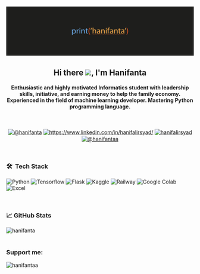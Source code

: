 <a href="https://hanifanta.github.io/"><img src="header_gh.jpg"></a>

<h2 align="center">Hi there <img src="https://media.giphy.com/media/hvRJCLFzcasrR4ia7z/giphy.gif" width="25px">, I'm Hanifanta </h1>
<h4 align="center">Enthusiastic and highly motivated Informatics student with leadership skills, initiative, and earning money to help the family economy. Experienced in the field of machine learning developer. Mastering Python programming language.</h3></br>
<p align="center">
<a href="https://twitter.com/@hanifanta" target="blank"><img align="center" src="https://raw.githubusercontent.com/rahuldkjain/github-profile-readme-generator/master/src/images/icons/Social/twitter.svg" alt="@hanifanta" height="30" width="40" /></a>
<a href="https://linkedin.com/in/https://www.linkedin.com/in/hanifalirsyad/" target="blank"><img align="center" src="https://raw.githubusercontent.com/rahuldkjain/github-profile-readme-generator/master/src/images/icons/Social/linked-in-alt.svg" alt="https://www.linkedin.com/in/hanifalirsyad/" height="30" width="40" /></a>
<a href="https://kaggle.com/hanifalirsyad" target="blank"><img align="center" src="https://raw.githubusercontent.com/rahuldkjain/github-profile-readme-generator/master/src/images/icons/Social/kaggle.svg" alt="hanifalirsyad" height="30" width="40" /></a>
<a href="https://instagram.com/@hanifantaa" target="blank"><img align="center" src="https://raw.githubusercontent.com/rahuldkjain/github-profile-readme-generator/master/src/images/icons/Social/instagram.svg" alt="@hanifantaa" height="30" width="40" /></a>
</p></br>

### 🛠 &nbsp;Tech Stack

![Python](https://img.shields.io/badge/Python-FFD43B?style=for-the-badge&logo=python&logoColor=306998)
![Tensorflow](https://img.shields.io/badge/TensorFlow-FF6F00?style=for-the-badge&logo=tensorflow&logoColor=white)
![Flask](https://img.shields.io/badge/flask-%23000.svg?style=for-the-badge&logo=flask&logoColor=white)
![Kaggle](https://img.shields.io/badge/Kaggle-035a7d?style=for-the-badge&logo=kaggle&logoColor=white)
![Railway](https://img.shields.io/badge/Railway-131415?style=for-the-badge&logo=railway&logoColor=white)
![Google Colab](https://img.shields.io/badge/Colab-F9AB00?style=for-the-badge&logo=googlecolab&color=525252)
![Excel](https://img.shields.io/badge/Microsoft_Excel-217346?style=for-the-badge&logo=microsoft-excel&logoColor=white)

</br>

### &#x1f4c8; GitHub Stats

<p align="left"><img align="left" src="https://github-readme-stats.vercel.app/api/top-langs/?username=hanifanta&show_icons=true&&locale=en&layout=compact&theme=radical" alt="hanifanta" /></p>

</br>
</br>

<h3 align="left">Support me:</h3>
<p><a href="https://www.buymeacoffee.com/hanifantaa"> <img align="left" src="https://img.shields.io/badge/Buy_Me_A_Coffee-FFDD00?style=for-the-badge&logo=buy-me-a-coffee&logoColor=black" alt="hanifantaa" /></a></p><br><br>
